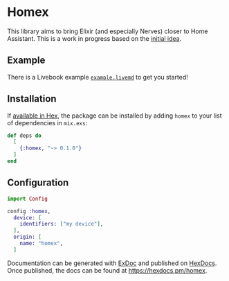 # Homex

This library aims to bring Elixir (and especially Nerves) closer to Home Assistant. This is a work in progress based on the [initial idea](https://elixirforum.com/t/nerves-home-assistant-integration/70920).

## Example

There is a Livebook example [`example.livemd`](https://livebook.dev/run?url=https://raw.githubusercontent.com/kevinschweikert/homex/refs/heads/main/example.livemd) to get you started!

## Installation

If [available in Hex](https://hex.pm/docs/publish), the package can be installed
by adding `homex` to your list of dependencies in `mix.exs`:

```elixir
def deps do
  [
    {:homex, "~> 0.1.0"}
  ]
end
```

## Configuration

```elixir
import Config

config :homex,
  device: [
    identifiers: ["my device"],
  ],
  origin: [
    name: "homex",
  ]
```

Documentation can be generated with [ExDoc](https://github.com/elixir-lang/ex_doc)
and published on [HexDocs](https://hexdocs.pm). Once published, the docs can
be found at <https://hexdocs.pm/homex>.
